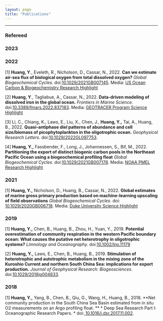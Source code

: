 ```yaml
---
layout: page
title: "Publications"
---
```


---

### Refereed

### 2023


### 2022
[1] **Huang, Y**., Eveleth, R., Nicholson, D., Cassar, N., 2022. **Can we estimate air-sea flux of biological oxygen from total dissolved oxygen?** *Global Biogeochemical Cycles.* doi:[10.1029/2021GB007145](https://agupubs.onlinelibrary.wiley.com/doi/abs/10.1029/2021GB007145). Media: [US Ocean Carbon & Biogeochemistry Research Highlight](https://www.us-ocb.org/reconstruct-airseaflux-biological-oxygen/)

[2] **Huang, Y**., Tagliabue, A., Cassar, N., 2022. **Data-driven modeling of dissolved iron in the global ocean.** *Frontiers in Marine Science.* doi:[10.3389/fmars.2022.837183](https://www.frontiersin.org/articles/10.3389/fmars.2022.837183/full). Media: [GEOTRACER Program Science Highlight](https://www.geotraces.org/machine-learning-approach-led-to-the-first-iron-climatology/)

[3] Li, C., Chiang, K., Laws, E., Liu, X., Chen, J., **Huang, Y.,** Tai, A., Huang, B., 2022. **Quasi-antiphase diel
      patterns of abundance and cell size/biomass of picophytoplankton in the oligotrophic ocean.** *Geophysical Research Letters.* doi:[10.1029/2022GL097753](https://agupubs.onlinelibrary.wiley.com/doi/10.1029/2022GL097753). 

[4] **Huang, Y.,** Fassbender, F., Long, J., Johannessen, S., Bif, M., 2022. **Partitioning the export of distinct biogenic carbon pools in the Northeast Pacific Ocean using a biogeochemical profiling float** *Global Biogeochemical Cycles.* doi:[10.1029/2021GB007178](https://agupubs.onlinelibrary.wiley.com/doi/full/10.1029/2021GB007178). Media: [NOAA PMEL Research Highlight](https://www.pmel.noaa.gov/featured-publication/biogeochemical-profiling-float-tracks-export-distinct-carbon-pools-northeast)

### 2021
[1] **Huang, Y.,** Nicholson, D., Huang, B., Cassar, N., 2022. **Global estimates of marine gross primary production based on machine‐learning upscaling of field observations** *Global Biogeochemical Cycles.* doi:[ 10.1029/2020GB006718](https://agupubs.onlinelibrary.wiley.com/doi/full/10.1029/2020GB006718). Media: [Duke University Science Highlight](https://nicholas.duke.edu/news/study-yields-new-estimates-marine-primary-production-key-cog-global-carbon-cycle)


### 2019
[1] **Huang, Y.,** Chen, B., Huang, B., Zhou, H., Yuan, Y., 2019. **Potential overestimation of 
 community respiration in the western Pacific boundary ocean: What causes the putative net heterotrophy in oligotrophic systems?** *Limnology and Oceanography.* doi:[10.1002/lno.11179](https://aslopubs.onlinelibrary.wiley.com/doi/full/10.1002/lno.11179)
 
[2] **Huang, Y.,** Laws, E., Chen, B., Huang, B., 2019. **Stimulation of heterotrophic and autotrophic metabolism in the mixing zone of the Kuroshio Current and northern South China Sea: implications for export production.** *Journal of Geophysical Research: Biogeosciences.* doi:[10.1029/2018jg004833](https://agupubs.onlinelibrary.wiley.com/doi/full/10.1029/2018JG004833). 

### 2018
[1] **Huang, Y.,** Yang, B., Chen, B., Qiu, G., Wang, H., Huang, B., 2018. **Net community production in the South China Sea Basin estimated from in situ O2 measurements on an Argo profiling float. ** * Deep Sea Research Part I: Oceanographic Research Papers. * doi:[ 10.1016/j.dsr.2017.11.002](https://www.sciencedirect.com/science/article/abs/pii/S0967063717301280). 



